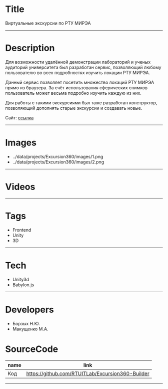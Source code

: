 # Title

Виртуальные экскурсии по РТУ МИРЭА

---

# Description

Для возможности удалённой демонстрации лабораторий и ученых аудиторий университета был разработан сервис, позволяющий любому пользователю во всех подробностях изучить локации РТУ МИРЭА.

Данный сервис позволяет посетить множество локаций РТУ МИРЭА прямо из браузера. За счёт использования сферических снимков пользователь может весьма подробно изучить каждую из них.

Для работы с такими экскурсиями был таже разработан конструктор, позволяющий дополнять старые экскурсии и создавать новые.

Сайт: <a target="_blank" href="https://www.mirea.ru/mediapage/a-virtual-tour-of-the-university">ссылка</a>

---

# Images

- ../data/projects/Excursion360/images/1.png
- ../data/projects/Excursion360/images/2.png

---

# Videos

---

# Tags

- Frontend
- Unity
- 3D

---

# Tech

- Unity3d
- Babylon.js

---

# Developers

- Борзых Н.Ю.
- Макущенко М.А.

# SourceCode

| name                         | link                                             |
| ---------------------------- | ------------------------------------------------ |
| Код                          | https://github.com/RTUITLab/Excursion360-Builder |

---
